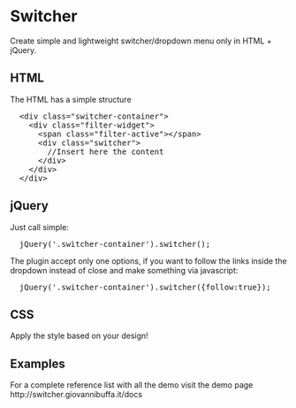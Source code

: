 Switcher
========

<p>Create simple and lightweight switcher/dropdown menu only in HTML + jQuery.</p>

<h2>HTML</h2>

<p>The HTML has a simple structure</p>

<pre>
  &lt;div class=&quot;switcher-container&quot;&gt;
    &lt;div class=&quot;filter-widget&quot;&gt;
      &lt;span class=&quot;filter-active&quot;&gt;&lt;/span&gt;
      &lt;div class=&quot;switcher&quot;&gt;
        //Insert here the content
      &lt;/div&gt;
    &lt;/div&gt;
  &lt;/div&gt;
</pre>

<h2>jQuery</h2>

<p>Just call simple:</p>
<pre>
  jQuery('.switcher-container').switcher();
</pre>
<p>The plugin accept only one options, if you want to follow the links inside the dropdown instead of close and make something via javascript:</p>
<pre>
  jQuery('.switcher-container').switcher({follow:true});
</pre>

<h2>CSS</h2>
<p>Apply the style based on your design!</p>

<h2>Examples</h2>
<p>For a complete reference list with all the demo visit the demo page http://switcher.giovannibuffa.it/docs</p>